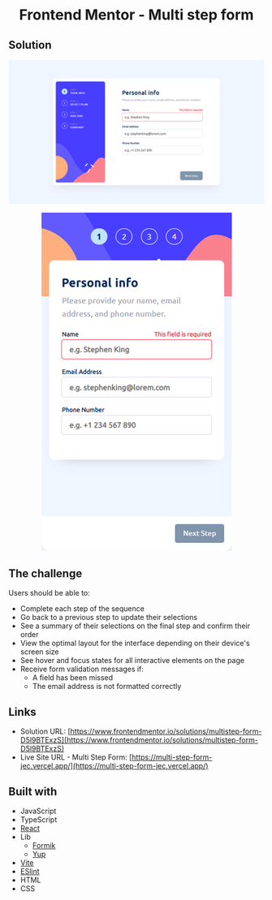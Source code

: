 <h1 align="center">Frontend Mentor - Multi step form</h1>

## Solution
![](./src/assets/design/desktop.png)
<div align="center">
  <img src="./src/assets/design/mobile.png" />
</div>

## The challenge
Users should be able to:
- Complete each step of the sequence
- Go back to a previous step to update their selections
- See a summary of their selections on the final step and confirm their order
- View the optimal layout for the interface depending on their device's screen size
- See hover and focus states for all interactive elements on the page
- Receive form validation messages if:
  - A field has been missed
  - The email address is not formatted correctly

## Links
- Solution URL: [https://www.frontendmentor.io/solutions/multistep-form-D5l9BTExzS](https://www.frontendmentor.io/solutions/multistep-form-D5l9BTExzS)
- Live Site URL - Multi Step Form: [https://multi-step-form-jec.vercel.app/](https://multi-step-form-jec.vercel.app/)

## Built with
- JavaScript
- TypeScript
- [React](https://react.dev/)
- Lib
  - [Formik](https://formik.org/)
  - [Yup](https://www.npmjs.com/package/yup)
- [Vite](https://vitejs.dev/)
- [ESlint](https://eslint.org/)
- HTML
- CSS